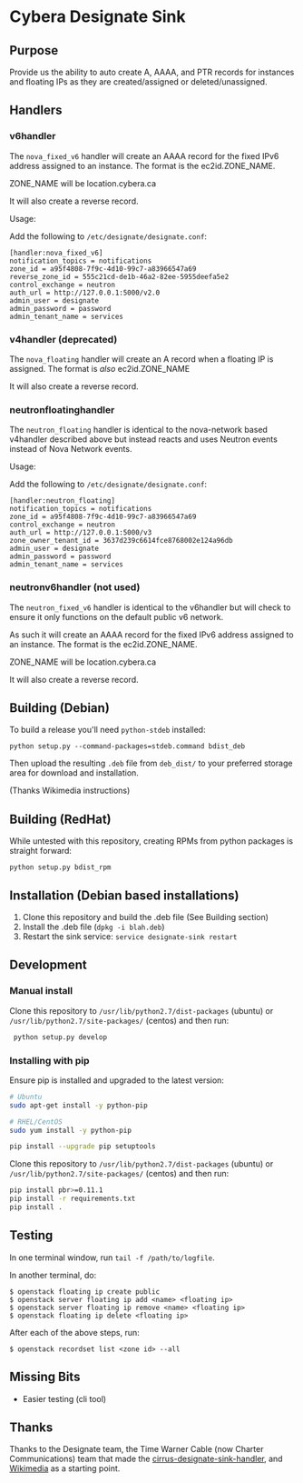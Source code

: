 # Cybera Designate Sink

## Purpose

Provide us the ability to auto create A, AAAA, and PTR records for instances and floating IPs as they are created/assigned or deleted/unassigned.

## Handlers

### v6handler

The `nova_fixed_v6` handler will create an AAAA record for the fixed IPv6 address assigned to an instance. The format is the ec2id.ZONE_NAME.

ZONE_NAME will be location.cybera.ca

It will also create a reverse record.

Usage:

Add the following to `/etc/designate/designate.conf`:

```
[handler:nova_fixed_v6]
notification_topics = notifications
zone_id = a95f4808-7f9c-4d10-99c7-a83966547a69
reverse_zone_id = 555c21cd-de1b-46a2-82ee-5955deefa5e2
control_exchange = neutron
auth_url = http://127.0.0.1:5000/v2.0
admin_user = designate
admin_password = password
admin_tenant_name = services
```

### v4handler (deprecated)

The `nova_floating` handler will create an A record when a floating IP is assigned. The format is *also* ec2id.ZONE_NAME

It will also create a reverse record.

### neutronfloatinghandler

The `neutron_floating` handler is identical to the nova-network based v4handler described above but instead reacts and uses Neutron events instead of Nova Network events.

Usage:

Add the following to `/etc/designate/designate.conf`:

```
[handler:neutron_floating]
notification_topics = notifications
zone_id = a95f4808-7f9c-4d10-99c7-a83966547a69
control_exchange = neutron
auth_url = http://127.0.0.1:5000/v3
zone_owner_tenant_id = 3637d239c6614fce8768002e124a96db
admin_user = designate
admin_password = password
admin_tenant_name = services
```

### neutronv6handler (not used)

The `neutron_fixed_v6` handler is identical to the v6handler but will check to ensure it only functions on the default public v6 network.

As such it will create an AAAA record for the fixed IPv6 address assigned to an instance. The format is the ec2id.ZONE_NAME.

ZONE_NAME will be location.cybera.ca

It will also create a reverse record.

## Building (Debian)

To build a release you'll need `python-stdeb` installed:

    python setup.py --command-packages=stdeb.command bdist_deb

Then upload the resulting `.deb` file from `deb_dist/` to your preferred storage area for download and installation.

(Thanks Wikimedia instructions)

## Building (RedHat)

While untested with this repository, creating RPMs from python packages is straight forward:

    python setup.py bdist_rpm

## Installation (Debian based installations)

  1. Clone this repository and build the .deb file (See Building section)
  2. Install the .deb file (`dpkg -i blah.deb`)
  3. Restart the sink service: `service designate-sink restart`

## Development

### Manual install

Clone this repository to `/usr/lib/python2.7/dist-packages` (ubuntu) or `/usr/lib/python2.7/site-packages/` (centos) and then run:

```bash
 python setup.py develop

```

### Installing with pip

Ensure pip is installed and upgraded to the latest version:

```bash
# Ubuntu
sudo apt-get install -y python-pip

# RHEL/CentOS
sudo yum install -y python-pip

pip install --upgrade pip setuptools
```

Clone this repository to `/usr/lib/python2.7/dist-packages` (ubuntu) or `/usr/lib/python2.7/site-packages/` (centos) and then run:

```bash
pip install pbr>=0.11.1
pip install -r requirements.txt
pip install .
```

## Testing


In one terminal window, run `tail -f /path/to/logfile`.

In another terminal, do:

```shell
$ openstack floating ip create public
$ openstack server floating ip add <name> <floating ip>
$ openstack server floating ip remove <name> <floating ip>
$ openstack floating ip delete <floating ip>
```
After each of the above steps, run:

```shell
$ openstack recordset list <zone id> --all
```

## Missing Bits

* Easier testing (cli tool)

## Thanks

Thanks to the Designate team, the Time Warner Cable (now Charter Communications) team that made the [cirrus-designate-sink-handler](https://github.com/twc-openstack/cirrus-designate-sink-handler), and [Wikimedia](https://phabricator.wikimedia.org/diffusion/GSNF/repository/master/) as a starting point.
